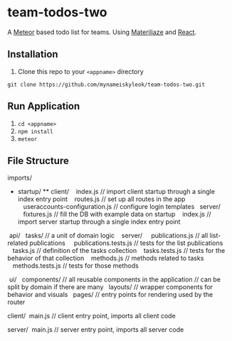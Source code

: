 # team-todos-two
A [Meteor](https://www.meteor.com/) based todo list for teams. Using [Materiliaze](http://meteor-materialize-boilerplate.meteor.com/) and [React](https://facebook.github.io/react/).

## Installation

1. Clone this repo to your `<appname>` directory

  `git clone https://github.com/mynameiskyleok/team-todos-two.git`

## Run Application

1. `cd <appname>`
2. `npm install`
3. `meteor`

## File Structure

imports/
* startup/
** client/
&nbsp;&nbsp;&nbsp;index.js                 // import client startup through a single index entry point
&nbsp;&nbsp;&nbsp;routes.js                // set up all routes in the app
&nbsp;&nbsp;&nbsp;useraccounts-configuration.js // configure login templates
&nbsp;&nbsp;server/
&nbsp;&nbsp;&nbsp;fixtures.js              // fill the DB with example data on startup
&nbsp;&nbsp;&nbsp;index.js                 // import server startup through a single index entry point

&nbsp;api/
&nbsp;&nbsp;tasks/                     // a unit of domain logic
&nbsp;&nbsp;&nbsp;server/
&nbsp;&nbsp;&nbsp;&nbsp;publications.js        // all list-related publications
&nbsp;&nbsp;&nbsp;&nbsp;publications.tests.js  // tests for the list publications
&nbsp;&nbsp;&nbsp;tasks.js                 // definition of the tasks collection
&nbsp;&nbsp;&nbsp;tasks.tests.js           // tests for the behavior of that collection
&nbsp;&nbsp;&nbsp;methods.js               // methods related to tasks
&nbsp;&nbsp;&nbsp;methods.tests.js         // tests for those methods

&nbsp;ui/
&nbsp;&nbsp;components/                // all reusable components in the application
                               // can be split by domain if there are many
&nbsp;&nbsp;layouts/                   // wrapper components for behavior and visuals
&nbsp;&nbsp;pages/                     // entry points for rendering used by the router

client/
&nbsp;main.js                      // client entry point, imports all client code

server/
&nbsp;main.js                      // server entry point, imports all server code
